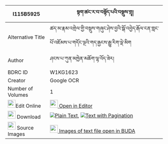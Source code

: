 |I115B5925|སྟག་ཚང་ར་བ་བསྟོད་པའི་བསྡུས་གྲྭ། 
| --- | --- 
|Alternative Title |ཚད་མ་རྣམ་འགྲེལ་གྱི་བསྡུས་གཞུང་ཤེས་བྱའི་སྒོ་འབྱེད་རྒོལ་ངན་གླང་པོ་འཇོམས་པ་གདོང་ལྔའི་གད་རྒྱངས་རྒྱུ་རིག་ལྡེ་མིག
|Author| ཤངས་པ་ཀུན་མཁྱེན་མཆོག་ལྷ་འོད་ཟེར།
|BDRC ID | W1KG1623
|Creator | Google OCR
|Number of Volumes| 1
|<img width="25" src="https://img.icons8.com/color/25/000000/edit-property.png">Edit Online| [<img width="25" src="https://avatars.githubusercontent.com/u/45091458?s=200&v=4"> Open in Editor](http://editor.openpecha.org/I115B5925)
|<img width="25" src="https://img.icons8.com/fluent/48/000000/download-2.png"/>  Download | [![](https://img.icons8.com/color/20/000000/txt.png)Plain Text](https://github.com/Openpecha/I115B5925/releases/download/v1/taktsang_rawa_topa_i_dudra_plain_I115B5925.zip), [![](https://img.icons8.com/color/20/000000/txt.png)Text with Pagination](https://github.com/Openpecha/I115B5925/releases/download/v1/taktsang_rawa_topa_i_dudra_pages_I115B5925.zip)
|<img width="25" src="https://img.icons8.com/plasticine/100/000000/pictures-folder.png"/>  Source Images | [<img width="25" src="https://library.bdrc.io/icons/BUDA-small.svg"> Images of text file open in BUDA](https://library.bdrc.io/show/bdr:W1KG1623)
